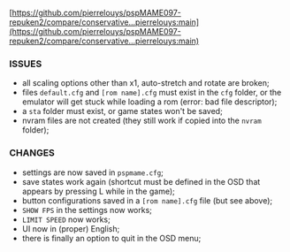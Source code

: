 
[https://github.com/pierrelouys/pspMAME097-repuken2/compare/conservative...pierrelouys:main](https://github.com/pierrelouys/pspMAME097-repuken2/compare/conservative...pierrelouys:main)

### ISSUES

- all scaling options other than x1, auto-stretch and rotate are broken;
- files `default.cfg` and `[rom name].cfg` must exist in the `cfg` folder, or the emulator will get stuck while loading a rom (error: bad file descriptor);
- a `sta` folder must exist, or game states won't be saved;
- nvram files are not created (they still work if copied into the `nvram` folder);

### CHANGES

- settings are now saved in `pspmame.cfg`;
- save states work again (shortcut must be defined in the OSD that appears by pressing L while in the game);
- button configurations saved in a `[rom name].cfg` file (but see above);
- `SHOW FPS` in the settings now works;
- `LIMIT SPEED` now works;
- UI now in (proper) English;
- there is finally an option to quit in the OSD menu;
